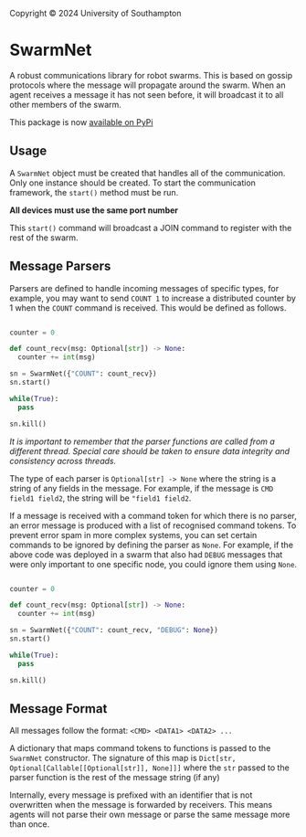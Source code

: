 Copyright © 2024 University of Southampton

# SwarmNet

A robust communications library for robot swarms. This is based on gossip protocols where the message will propagate around the swarm. When an agent receives a message it has not seen before, it will broadcast it to all other members of the swarm. 

This package is now [available on PyPi](https://pypi.org/project/swarmnet/)

## Usage

A `SwarmNet` object must be created that handles all of the communication. Only one instance should be created. To start the communication framework, the `start()` method must be run.

**All devices must use the same port number**

This `start()` command will broadcast a JOIN command to register with the rest of the swarm. 

## Message Parsers

Parsers are defined to handle incoming messages of specific types, for example, you may want to send `COUNT 1` to increase a distributed counter by 1 when the `COUNT` command is received. This would be defined as follows.

```python

counter = 0

def count_recv(msg: Optional[str]) -> None:
  counter += int(msg)

sn = SwarmNet({"COUNT": count_recv})
sn.start()

while(True):
  pass

sn.kill()

```

*It is important to remember that the parser functions are called from a different thread. Special care should be taken to ensure data integrity and consistency across threads.*

The type of each parser is `Optional[str] -> None` where the string is a string of any fields in the message. For example, if the message is `CMD field1 field2`, the string will be `"field1 field2`.

If a message is received with a command token for which there is no parser, an error message is produced with a list of recognised command tokens. To prevent error spam in more complex systems, you can set certain commands to be ignored by defining the parser as `None`. For example, if the above code was deployed in a swarm that also had `DEBUG` messages that were only important to one specific node, you could ignore them using `None`.

```python

counter = 0

def count_recv(msg: Optional[str]) -> None:
  counter += int(msg)

sn = SwarmNet({"COUNT": count_recv, "DEBUG": None})
sn.start()

while(True):
  pass

sn.kill()

```

## Message Format

All messages follow the format: `<CMD> <DATA1> <DATA2> ...`

A dictionary that maps command tokens to functions is passed to the `SwarmNet` constructor. The signature of this map is `Dict[str, Optional[Callable[[Optional[str]], None]]]` where the `str` passed to the parser function is the rest of the message string (if any)

Internally, every message is prefixed with an identifier that is not overwritten when the message is forwarded by receivers. This means agents will not parse their own message or parse the same message more than once.

